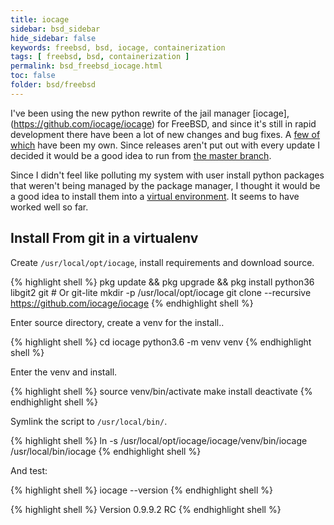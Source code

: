 ```yaml
---
title: iocage
sidebar: bsd_sidebar
hide_sidebar: false
keywords: freebsd, bsd, iocage, containerization
tags: [ freebsd, bsd, containerization ]
permalink: bsd_freebsd_iocage.html
toc: false
folder: bsd/freebsd
---
```


I've been using the new python rewrite of the jail manager [iocage],(https://github.com/iocage/iocage) for FreeBSD, and since it's still in rapid development there have been a lot of new changes and bug fixes. A [few of which](https://github.com/iocage/iocage/issues?utf8=%E2%9C%93&q=is%3Aissue%20author%3Ajohnramsden) have been my own. Since releases aren't put out with every update I decided it would be a good idea to run from [the master branch](https://github.com/iocage/iocage).

Since I didn't feel like polluting my system with user install python packages that weren't being managed by the package manager, I thought it would be a good idea to install them into a [virtual environment](https://docs.python.org/3/tutorial/venv.html). It seems to have worked well so far.

## Install From git in a virtualenv

Create ```/usr/local/opt/iocage```, install requirements and download source.

{% highlight shell %}
pkg update && pkg upgrade && pkg install python36 libgit2 git # Or git-lite
mkdir -p /usr/local/opt/iocage
git clone --recursive https://github.com/iocage/iocage
{% endhighlight shell %}

Enter source directory, create a venv for the install..

{% highlight shell %}
cd iocage
python3.6 -m venv venv
{% endhighlight shell %}

Enter the venv and install.

{% highlight shell %}
source venv/bin/activate
make install
deactivate
{% endhighlight shell %}

Symlink the script to ```/usr/local/bin/```.

{% highlight shell %}
ln -s /usr/local/opt/iocage/iocage/venv/bin/iocage /usr/local/bin/iocage
{% endhighlight shell %}

And test:

{% highlight shell %}
iocage --version
{% endhighlight shell %}

{% highlight shell %}
Version 0.9.9.2 RC
{% endhighlight shell %}
